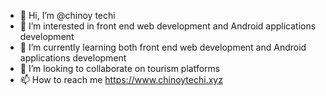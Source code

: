 - 👋 Hi, I’m @chinoy techi
- 👀 I’m interested in front end web development and Android applications development
- 🌱 I’m currently learning both front end web development and Android applications development
- 💞️ I’m looking to collaborate on tourism platforms
- 📫 How to reach me https://www.chinoytechi.xyz

<!---
techi00/techi00 is a ✨ special ✨ repository because its `README.md` (this file) appears on your GitHub profile.
You can click the Preview link to take a look at your changes.
--->
